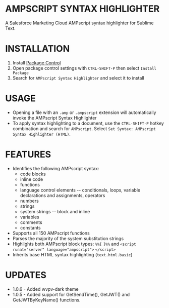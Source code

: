 AMPSCRIPT SYNTAX HIGHLIGHTER
====

A Salesforce Marketing Cloud AMPscript syntax highlighter for Sublime Text.

INSTALLATION
====

1.  Install [Package Control](https://packagecontrol.io/installation)
1.  Open package control settings with `CTRL-SHIFT-P` then select `Install Package`
1.  Search for `AMPscript Syntax Highlighter` and select it to install

USAGE
====

- Opening a file with an `.amp` or `.ampscript` extension will automatically invoke the AMPscript Syntax Highlighter
- To apply syntax highlighting to a document, use the `CTRL-SHIFT-P` hotkey combination and search for `AMPscript`.  Select `Set Syntax: AMPscript Syntax Highlighter (HTML)`.

FEATURES
====

- Identifies the following AMPscript syntax:
    - code blocks
    - inline code
    - functions
    - language control elements -- conditionals, loops, variable declarations and assignments, operators
    - numbers
    - strings
    - system strings -- block and inline
    - variables
    - comments
    - constants
- Supports all 150 AMPscript functions
- Parses the majority of the system substitution strings
- Highlights both AMPscript block types: `%%[` `]%%` and `<script runat="server" language="ampscript">` `</script>`
- Inherits base HTML syntax highlighting (`text.html.basic`)

UPDATES
====

- 1.0.6 - Added wvpv-dark theme
- 1.0.5 - Added support for GetSendTime(), GetJWT() and GetJWTByKeyName() functions.


